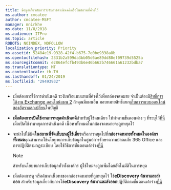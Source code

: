 ```yaml
---
title: ข้อมูลเกี่ยวกับการระงับการดำเนินคดีหรือในสถานที่ค้างไว้
ms.author: cmcatee
author: cmcatee-MSFT
manager: mnirkhe
ms.date: 11/8/2018
ms.audience: ITPro
ms.topic: article
ROBOTS: NOINDEX, NOFOLLOW
localization_priority: Priority
ms.assetid: 52484e19-9328-42f4-b675-7e0be9338a8b
ms.openlocfilehash: 2331b2a599da3bb05d6ae89dd80ef09739d5525a
ms.sourcegitcommit: e2864efcfb493b6e46b662b746661a61232bdba7
ms.translationtype: MT
ms.contentlocale: th-TH
ms.lasthandoff: 01/24/2019
ms.locfileid: "29493932"
---
```

- เมื่อต้องการใช้การดำเนินคดี ระงับหรือแบบแทนที่ค้างไว้เพื่อกล่องจดหมาย จำเป็นต้องมี[สิทธิ์การใช้งาน Exchange ออนไลน์แผน 2](https://docs.microsoft.com/en-us/office365/servicedescriptions/office-365-platform-service-description/office-365-plan-options) ถ้าคุณมีแผนอื่น มอบหมายสิทธิ์แยก[เก็บถาวรแบบออนไลน์ของอัตราแลกเปลี่ยน](https://docs.microsoft.com/en-us/office365/servicedescriptions/exchange-online-archiving-service-description/exchange-online-archiving-service-description)ในบัญชี 
    
- **เมื่อต้องการเปิดใช้งานการหยุดดำเนินคดี**สำหรับผู้ใช้คนเดียว ให้ทำตามขั้นตอนต่าง ๆ ที่ระบุไว้[ที่นี่](https://docs.microsoft.com/en-us/office365/SecurityCompliance/place-a-mailbox-on-litigation-hold) เมื่อเปิดใช้งานหยุดการดำเนินคดี เนื้อหาทั้งหมดในกล่องจดหมายจะถูกหยุดไว้
    
- จะนำไปใช้ผิด**ในสถานที่จัดเก็บบนผู้ใช้เดี่ยว**หรือการหยุดไปที่**กล่องจดหมายทั้งหมดในองค์กรทั้งหมด**คุณสามารถใช้นโยบายการเก็บข้อมูลในศูนย์การรักษาความปลอดภัย 365 Office และการปฏิบัติตามกฎระเบียบ โดยใช้วิธีการขั้นตอนเค้าร่าง[ที่นี่](https://docs.microsoft.com/en-us/Office365/securitycompliance/retention-policies )
    
    > [!NOTE]
    > สำหรับนโยบายการเก็บข้อมูลทั่วทั้งองค์กร ผู้ใช้ใหม่จะถูกเพิ่มโดยอัตโนมัติในการหยุด 
  
- เมื่อต้องการดู หรือค้นหาเนื้อหาของกล่องจดหมายที่ถูกหยุดไว้ ใช้**eDiscovery ค้นหาและส่งออก** สำหรับข้อมูลเกี่ยวกับการใช้**eDiscovery ค้นหาและส่งออก**ปฏิบัติตามขั้นตอนเค้าร่าง[ที่นี่](https://docs.microsoft.com/en-us/office365/securitycompliance/export-search-results)
    

